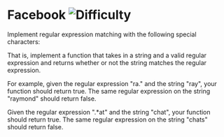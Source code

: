 # Facebook ![Difficulty](https://img.shields.io/badge/-HARD-red)
	
Implement regular expression matching with the following special characters:
	




	
That is, implement a function that takes in a string and a valid regular expression
and returns whether or not the string matches the regular expression.
	
For example, given the regular expression "ra." and the string "ray", your function
should return true. The same regular expression on the string "raymond" should return false.
	
Given the regular expression ".*at" and the string "chat", your function should return
true. The same regular expression on the string "chats" should return false.
	
